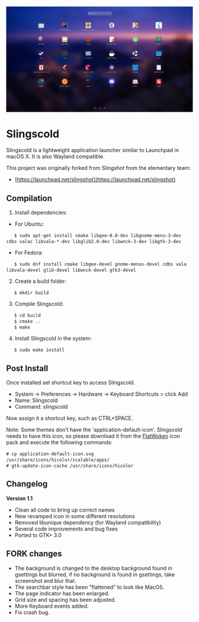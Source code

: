 ![](https://github.com/exynoxx/slingscold/blob/master/slingcold.png)


# Slingscold

Slingscold is a lightweight application launcher similar to Launchpad in macOS X. It is also Wayland compatible.

This project was originally forked from Slingshot from the elementary team:

  * [https://launchpad.net/slingshot](https://launchpad.net/slingshot)

## Compilation

   1. Install dependencies:
   * For Ubuntu:
   ```
      $ sudo apt-get install cmake libgee-0.8-dev libgnome-menu-3-dev cdbs valac libvala-*-dev libglib2.0-dev libwnck-3-dev libgtk-3-dev
   ```
   * For Fedora:
   ```
      $ sudo dnf install cmake libgee-devel gnome-menus-devel cdbs vala libvala-devel glib-devel libwnck-devel gtk3-devel
   ```
   2. Create a build folder:
   ```
      $ mkdir build
   ```
   3. Compile Slingscold:
   ```
      $ cd build
      $ cmake ..
      $ make
   ```
   4. Install Slingscold in the system:
   ```
      $ sudo make install
   ```

## Post Install

Once installed set shortcut key to access Slingscold.

  * System -> Preferences -> Hardware -> Keyboard Shortcuts > click Add
  * Name: Slingscold
  * Command: slingscold

Now assign it a shortcut key, such as CTRL+SPACE.

Note: Some themes don't have the 'application-default-icon'. Slingscold needs to have this icon, so please download it from the [FlatWoken](https://github.com/alecive/FlatWoken) icon pack and execute the following commands:
```
# cp application-default-icon.svg /usr/share/icons/hicolor/scalable/apps/
# gtk-update-icon-cache /usr/share/icons/hicolor
```

## Changelog
**Version 1.1**
* Clean all code to bring up correct names
* New revamped icon in some different resolutions
* Removed libunique dependency (for Wayland compatibility)
* Several code improvements and bug fixes
* Ported to GTK+ 3.0

## FORK changes
* The background is changed to the desktop background found in gsettings but blurred, if no background is found in gsettings, take screenshot and blur that.
* The searchbar style has been "flattened" to look like MacOS.
* The page indicator has been enlarged.
* Grid size and spacing has been adjusted.
* More Keyboard events added.
* Fix crash bug.
